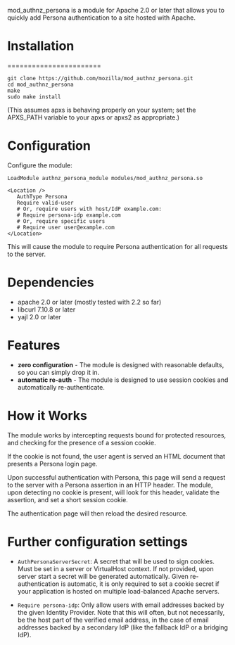 mod_authnz_persona is a module for Apache 2.0 or later that allows you to
quickly add Persona authentication to a site hosted with Apache.

# Installation
=======================

```
git clone https://github.com/mozilla/mod_authnz_persona.git
cd mod_authnz_persona
make
sudo make install
```

(This assumes apxs is behaving properly on your system; set the
APXS_PATH variable to your apxs or apxs2 as appropriate.)

# Configuration

Configure the module:

    LoadModule authnz_persona_module modules/mod_authnz_persona.so

    <Location />
       AuthType Persona
       Require valid-user
       # Or, require users with host/IdP example.com:
       # Require persona-idp example.com
       # Or, require specific users
       # Require user user@example.com
    </Location>

This will cause the module to require Persona authentication for all requests
to the server.

Dependencies
============

* apache 2.0 or later (mostly tested with 2.2 so far)
* libcurl 7.10.8 or later
* yajl 2.0 or later

# Features

* **zero configuration** - The module is designed with reasonable defaults, so
  you can simply drop it in.
* **automatic re-auth** - The module is designed to use session cookies and
  automatically re-authenticate.

# How it Works

The module works by intercepting requests bound for protected resources, and
checking for the presence of a session cookie.

If the cookie is not found, the user agent is served an HTML document that
presents a Persona login page.

Upon successful authentication with Persona, this page will send a request to
the server with a Persona assertion in an HTTP header. The module, upon
detecting no cookie is present, will look for this header, validate the
assertion, and set a short session cookie.

The authentication page will then reload the desired resource.

Further configuration settings
==============================

* `AuthPersonaServerSecret`:
  A secret that will be used to sign cookies. Must be set in a server or
  VirtualHost context. If not provided, upon server start a secret will be
  generated automatically. Given re-authentication is automatic, it is only
  required to set a cookie secret if your application is hosted on multiple
  load-balanced Apache servers.

* `Require persona-idp`:
  Only allow users with email addresses backed by the given Identity Provider.
  Note that this will often, but not necessarily, be the host part of the
  verified email address, in the case of email addresses backed by a secondary
  IdP (like the fallback IdP or a bridging IdP).
